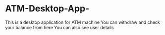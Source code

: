 # ATM-Desktop-App-
This is a desktop application for ATM machine
You can withdraw and check your balance from here 
You can also see user details 
